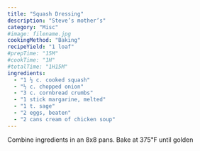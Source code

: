 ```yaml
---
title: "Squash Dressing"
description: "Steve’s mother’s"
category: "Misc"
#image: filename.jpg
cookingMethod: "Baking"
recipeYield: "1 loaf"
#prepTime: "15M"
#cookTime: "1H"
#totalTime: "1H15M"
ingredients:
  - "1 ½ c. cooked squash"
  - "½ c. chopped onion"
  - "3 c. cornbread crumbs"
  - "1 stick margarine, melted"
  - "1 t. sage"
  - "2 eggs, beaten"
  - "2 cans cream of chicken soup"
---
```


Combine ingredients in an 8x8 pans.
Bake at 375℉ until golden

